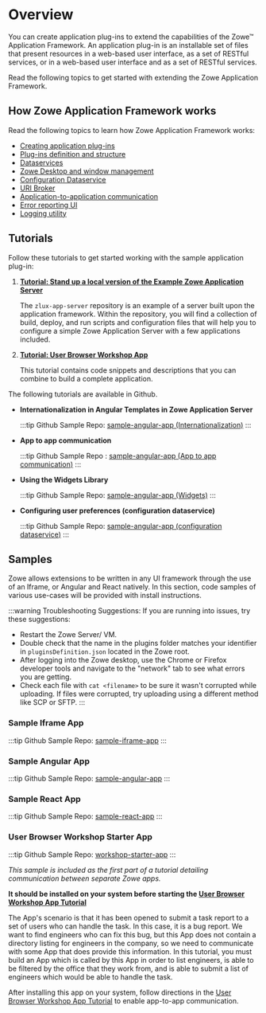 # Overview

You can create application plug-ins to extend the capabilities of the Zowe&trade; Application Framework. An application plug-in is an installable set of files that present resources in a web-based user interface, as a set of RESTful services, or in a web-based user interface and as a set of RESTful services.

Read the following topics to get started with extending the Zowe Application Framework.

## How Zowe Application Framework works

Read the following topics to learn how Zowe Application Framework works:

- [Creating application plug-ins](mvd-creatingappplugins.md)
- [Plug-ins definition and structure](mvd-plugindefandstruct.md)
- [Dataservices](mvd-dataservices.md)
- [Zowe Desktop and window management](mvd-desktopandwindowmgt.md)
- [Configuration Dataservice](mvd-configdataservice.md)
- [URI Broker](mvd-uribroker.md)
- [Application-to-application communication](mvd-apptoappcommunication.md)
- [Error reporting UI](mvd-errorreportingui.md)
- [Logging utility](mvd-logutility.md)

## Tutorials

Follow these tutorials to get started working with the sample application plug-in:

1. **[Tutorial: Stand up a local version of the Example Zowe Application Server](zlux-app-server.md)** 

   The `zlux-app-server` repository is an example of a server built upon the application framework. Within the repository, you will find a collection of build, deploy, and run scripts and configuration files that will help you to configure a simple Zowe Application Server with a few applications included.

1. **[Tutorial: User Browser Workshop App](zlux-workshop-user-browser.md)**

    This tutorial contains code snippets and descriptions that you can combine to build a complete application.

The following tutorials are available in Github.

- **Internationalization in Angular Templates in Zowe Application Server**

   :::tip Github Sample Repo:
   [sample-angular-app (Internationalization)](https://github.com/zowe/sample-angular-app/blob/lab/step-2-i18n-complete/README.md)
   :::

- **App to app communication**

   :::tip Github Sample Repo :
   [sample-angular-app (App to app communication)](https://github.com/zowe/sample-angular-app/blob/lab/step-3-app2app-complete/README.md)
   :::

- **Using the Widgets Library**

   :::tip Github Sample Repo:
   [sample-angular-app (Widgets)](https://github.com/zowe/sample-angular-app/blob/lab/step-4-widgets-complete/README.md)
   :::

- **Configuring user preferences (configuration dataservice)**

   :::tip Github Sample Repo:
   [sample-angular-app (configuration dataservice)](https://github.com/zowe/sample-angular-app/blob/lab/step-5-config-complete/README.md)
   :::

## Samples

Zowe allows extensions to be written in any UI framework through the use of an Iframe, or Angular and React natively. In this section, code samples of various use-cases will be provided with install instructions.

:::warning Troubleshooting Suggestions:
If you are running into issues, try these suggestions:

- Restart the Zowe Server/ VM.
- Double check that the name in the plugins folder matches your identifier in `pluginsDefinition.json` located in the Zowe root.
- After logging into the Zowe desktop, use the Chrome or Firefox developer tools and navigate to the "network" tab to see what errors you are getting.
- Check each file with `cat <filename>` to be sure it wasn't corrupted while uploading. If files were corrupted, try uploading using a different method like SCP or SFTP.
  :::

### Sample Iframe App

:::tip Github Sample Repo:
[sample-iframe-app](https://github.com/zowe/sample-iframe-app)
:::

### Sample Angular App

:::tip Github Sample Repo:
[sample-angular-app](https://github.com/zowe/sample-angular-app/blob/lab/step-1-hello-world/README.md)
:::

### Sample React App

:::tip Github Sample Repo:
[sample-react-app](https://github.com/zowe/sample-react-app/blob/lab/step-1-hello-world/README.md)
:::

### User Browser Workshop Starter App

:::tip Github Sample Repo:
[workshop-starter-app](https://github.com/zowe/workshop-starter-app)
:::

_This sample is included as the first part of a tutorial detailing communication between separate Zowe apps._

**It should be installed on your system before starting the [User Browser Workshop App Tutorial](zlux-workshop-user-browser.md)**

The App's scenario is that it has been opened to submit a task report to a set of users who can handle the task.
In this case, it is a bug report. We want to find engineers who can fix this bug, but this App does not contain a directory listing for engineers in the company, so we need to communicate with some App that does provide this information.
In this tutorial, you must build an App which is called by this App in order to list engineers, is able to be filtered by the office that they work from, and is able to submit a list of engineers which would be able to handle the task.

After installing this app on your system, follow directions in the [User Browser Workshop App Tutorial](zlux-workshop-user-browser.md) to enable app-to-app communication.


